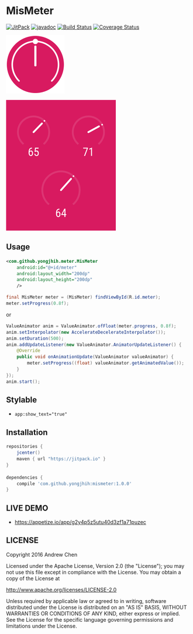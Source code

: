 # MisMeter

[![JitPack](https://img.shields.io/github/tag/yongjhih/mismeter.svg?label=JitPack)](https://jitpack.io/#yongjhih/mismeter)
[![javadoc](https://img.shields.io/github/tag/yongjhih/mismeter.svg?label=javadoc)](https://jitpack.io/com/github/yongjhih/mismeter/mismeter/javadoc/)
[![Build Status](https://travis-ci.org/yongjhih/mismeter.svg)](https://travis-ci.org/yongjhih/mismeter)
[![Coverage Status](https://coveralls.io/repos/github/yongjhih/mismeter/badge.svg)](https://coveralls.io/github/yongjhih/mismeter)

<!--[![Gitter Chat](https://img.shields.io/gitter/room/yongjhih/mismeter.svg)](https://gitter.im/yongjhih/mismeter)-->
<!--[![Codacy Badge](https://api.codacy.com/project/badge/Grade/c583ae8fff9f4855954133c9146a11e4)](https://codacy.com/app/yongjhih/mismeter)-->
<!--[![Download](https://api.bintray.com/packages/yongjhih/maven/mismeter/images/download.svg)](https://bintray.com/yongjhih/maven/mismeter/_latestVersion)-->

![](art/mismeter.png)

![](art/screenshot.png)

## Usage

```xml
<com.github.yongjhih.meter.MisMeter
    android:id="@+id/meter"
    android:layout_width="200dp"
    android:layout_height="200dp"
    />
```

```java
final MisMeter meter = (MisMeter) findViewById(R.id.meter);
meter.setProgress(0.8f);
```

or

```java
ValueAnimator anim = ValueAnimator.ofFloat(meter.progress, 0.8f);
anim.setInterpolator(new AccelerateDecelerateInterpolator());
anim.setDuration(500);
anim.addUpdateListener(new ValueAnimator.AnimatorUpdateListener() {
    @Override
    public void onAnimationUpdate(ValueAnimator valueAnimator) {
        meter.setProgress((float) valueAnimator.getAnimatedValue());
    }
});
anim.start();
```

## Stylable

* `app:show_text="true"`

## Installation

```gradle
repositories {
    jcenter()
    maven { url "https://jitpack.io" }
}

dependencies {
    compile 'com.github.yongjhih:mismeter:1.0.0'
}
```

## LIVE DEMO

* https://appetize.io/app/g2y4p5z5utu40d3zf1a71puzec

## LICENSE

Copyright 2016 Andrew Chen

Licensed under the Apache License, Version 2.0 (the "License"); you may not use this file except in compliance with the License. You may obtain a copy of the License at

http://www.apache.org/licenses/LICENSE-2.0

Unless required by applicable law or agreed to in writing, software distributed under the License is distributed on an "AS IS" BASIS, WITHOUT WARRANTIES OR CONDITIONS OF ANY KIND, either express or implied. See the License for the specific language governing permissions and limitations under the License.
